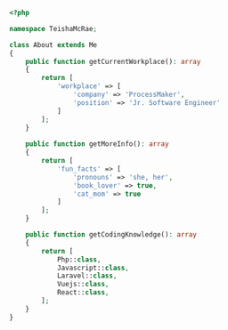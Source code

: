 ```php
<?php

namespace TeishaMcRae;

class About extends Me
{
    public function getCurrentWorkplace(): array
    {
        return [
            'workplace' => [
                'company' => 'ProcessMaker',
                'position' => 'Jr. Software Engineer'         
            ]
        ];
    }
    
    public function getMoreInfo(): array
    {
        return [
            'fun_facts' => [
                'pronouns' => 'she, her',
                'book_lover' => true,
                'cat_mom' => true         
            ]
        ];
    }

    public function getCodingKnowledge(): array
    {
        return [
            Php::class,
            Javascript::class,
            Laravel::class,
            Vuejs::class,
            React::class,
        ];
    }
}
```

<!---
mcraeteisha/mcraeteisha is a ✨ special ✨ repository because its `README.md` (this file) appears on your GitHub profile.
You can click the Preview link to take a look at your changes.
--->
